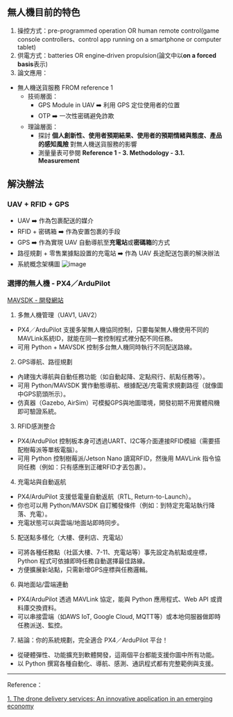 ## 無人機目前的特色
1. 操控方式：pre-programmed operation OR human remote control(game console controllers、control app running on a smartphone or computer tablet)
2. 供電方式：batteries OR engine‑driven propulsion(論文中以**on a forced basis**表示)
3. 論文應用：
  - 無人機送貨服務 FROM reference 1
    - 技術層面：
      - GPS Module in UAV ➡️ 利用 GPS 定位使用者的位置
      - OTP ➡️ 一次性密碼避免詐欺
    - 理論層面：
      - 探討 **個人創新性、使用者預期結果、使用者的預期情緒與態度、產品的感知風險** 對無人機送貨服務的影響
      - 測量量表可參閱 **Reference 1 - 3. Methodology - 3.1. Measurement**

## 解決辦法
### UAV + RFID + GPS

- UAV ➡️ 作為包裹配送的媒介
- RFID + 密碼箱 ➡️ 作為安置包裹的手段
- GPS ➡️ 作為實現 UAV 自動導航至**充電站**或**密碼箱**的方式
- 路徑規劃 + 零售業據點設置的充電站 ➡️ 作為 UAV 長途配送包裹的解決辦法
- 系統概念架構圖
![image](https://github.com/user-attachments/assets/14bc75c5-29be-4f9e-988a-fa128ed123df)

### 選擇的無人機 - PX4／ArduPilot
[MAVSDK - 開發網站](https://mavsdk.mavlink.io/main/en/index.html)
1. 多無人機管理（UAV1, UAV2）
- PX4／ArduPilot 支援多架無人機協同控制，只要每架無人機使用不同的MAVLink系統ID，就能在同一套控制程式裡分配不同任務。
- 可用 Python + MAVSDK 控制多台無人機同時執行不同配送路線。

2. GPS導航、路徑規劃
- 內建強大導航與自動任務功能（如自動起降、定點飛行、航點任務等）。
- 可用 Python/MAVSDK 實作動態導航、根據配送/充電需求規劃路徑（就像圖中GPS箭頭所示）。
- 仿真器（Gazebo, AirSim）可模擬GPS與地圖環境，開發初期不用實體飛機即可驗證系統。

3. RFID感測整合
- PX4/ArduPilot 控制板本身可透過UART、I2C等介面連接RFID模組（需要搭配樹莓派等單板電腦）。
- 可用 Python 控制樹莓派/Jetson Nano 讀寫RFID，然後用 MAVLink 指令協同任務（例如：只有感應到正確RFID才丟包裹）。

4. 充電站與自動返航
- PX4/ArduPilot 支援低電量自動返航（RTL, Return-to-Launch）。
- 你也可以用 Python/MAVSDK 自訂觸發條件（例如：到特定充電站執行降落、充電）。
- 充電狀態可以與雲端/地面站即時同步。

5. 配送點多樣化（大樓、便利店、充電站）
- 可將各種任務點（社區大樓、7-11、充電站等）事先設定為航點或座標，Python 程式可依據即時任務自動選擇最佳路線。
- 方便擴展新站點，只需新增GPS座標與任務邏輯。

6. 與地面站/雲端連動
- PX4/ArduPilot 透過 MAVLink 協定，能與 Python 應用程式、Web API 或資料庫交換資料。
- 可以串接雲端（如AWS IoT, Google Cloud, MQTT等）或本地伺服器做即時任務派送、監控。

7. 結論：你的系統規劃，完全適合 PX4／ArduPilot 平台！
- 從硬體彈性、功能擴充到軟體開發，這兩個平台都能支援你圖中所有功能。
- 以 Python 撰寫各種自動化、導航、感測、通訊程式都有完整範例與支援。



---
Reference：

[1. The drone delivery services: An innovative application in an emerging economy](https://github.com/ianchiu111/Paper_Reading/blob/main/UAV/01%20-%20The%20drone%20delivery%20services%3A%20An%20innovative%20application%20in%20an%20emerging%20economy.md)
